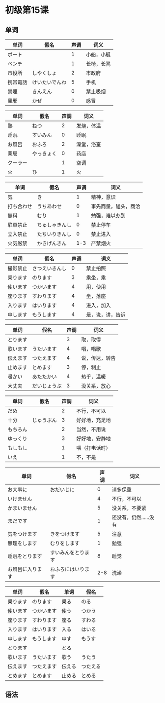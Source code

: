 # 初级第15课

## 单词

| 单词     | 假名           | 声调 | 词义       |
| -------- | -------------- | ---- | ---------- |
| ボート   |                | 1    | 小船，小艇 |
| ベンチ   |                | 1    | 长椅，长凳 |
| 市役所   | しやくしょ     | 2    | 市政府     |
| 携帯電話 | けいたいでんわ | 5    | 手机       |
| 禁煙     | きんえん       | 0    | 禁止吸烟   |
| 風邪     | かぜ           | 0    | 感冒       |

| 单词     | 假名       | 声调 | 词义       |
| -------- | ---------- | ---- | ---------- |
| 熱       | ねつ       | 2    | 发烧，体温 |
| 睡眠     | すいみん   | 0    | 睡眠       |
| お風呂   | おふろ     | 2    | 澡堂，浴室 |
| 薬局     | やっきょく | 0    | 药店       |
| クーラー |            | 1    | 空调       |
| 火       | ひ         | 1    | 火         |

| 单词       | 假名           | 声调 | 词义                 |
| ---------- | -------------- | ---- | -------------------- |
| 気         | き             | 1    | 精神，意识           |
| 打ち合わせ | うちあわせ     | 0    | 事先商量，碰头，商洽 |
| 無料       | むり           | 1    | 勉强，难以办到       |
| 駐車禁止   | ちゅしゃきんし | 0    | 禁止停车             |
| 立入禁止   | たちいりきんし | 0    | 禁止进入             |
| 火気厳禁   | かきげんきん   | 1-3  | 严禁烟火             |

| 单词     | 假名           | 声调 | 词义             |
| -------- | -------------- | ---- | ---------------- |
| 撮影禁止 | さつえいきんし | 0    | 禁止拍照         |
| 乗ります | のります       | 3    | 乘坐，乘         |
| 使います | つかいます     | 4    | 用，使用         |
| 座ります | すわります     | 4    | 坐，落座         |
| 入ります | はいります     | 4    | 进入，加入       |
| 申します | もうします     | 4    | 是，说，讲，告诉 |

| 单词     | 假名         | 声调 | 词义           |
| -------- | ------------ | ---- | -------------- |
| とります |              | 3    | 取，取得       |
| 歌います | うたいます   | 4    | 唱，唱歌       |
| 伝えます | つたえます   | 4    | 说，传达，转告 |
| 止めます | とめます     | 3    | 停，制止       |
| 暖かい   | あたたかい   | 4    | 热乎，温暖     |
| 大丈夫   | だいじょうぶ | 3    | 没关系，放心   |

| 单词     | 假名       | 声调 | 词义           |
| -------- | ---------- | ---- | -------------- |
| だめ     |            | 2    | 不行，不可以   |
| 十分     | じゅうぶん | 3    | 好好地，充足地 |
| もちろん |            | 2    | 当然，不用说   |
| ゆっくり |            | 3    | 好好地，安静地 |
| もしもし |            | 1    | 喂（打电话时） |
| いえ     |            | 1    | 不，不是       |

| 单词             | 假名               | 声调 | 词义                   |
| ---------------- | ------------------ | ---- | ---------------------- |
| お大事に         | おだいじに         | 0    | 请多保重               |
| いけません       |                    | 4    | 不行，不可以           |
| かまいません     |                    | 5    | 没关系，不要紧         |
| まだです         |                    | 1    | 还没有，仍然......没有 |
| 気をつけます     | きをつけます       | 5    | 注意                   |
| 無理をします     | むりをします       | 1    | 勉强                   |
| 睡眠をとります   | すいみんをとります | 8    | 睡觉                   |
| お風呂に入ります | おふろにはいります | 2-8  | 洗澡                   |

| 单词     | 假名       | 单词   | 假名     |
| -------- | ---------- | ------ | -------- |
| 乗ります | のります   | 乗る   | のる     |
| 使います | つかいます | 使う   | つかう   |
| 座ります | すわります | 座る   | すわる   |
| 入ります | はいります | 入る   | はいる   |
| 申します | もうします | 申す   | もうす   |
| とります |            | とる   |          |
| 歌います | うたいます | 歌う   | うたう   |
| 伝えます | つたえます | 伝える | つたえる |
| とめます | とめます   | 止める | とめる   |

## 语法

